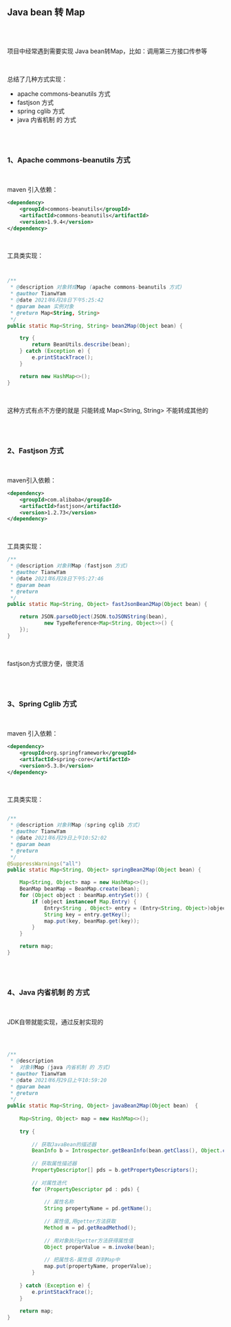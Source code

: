 ## Java bean 转 Map



<br/>

<br/>



项目中经常遇到需要实现 Java bean转Map，比如：调用第三方接口传参等



<br/>



总结了几种方式实现：

- apache commons-beanutils 方式
- fastjson 方式
- spring cglib 方式
- java 内省机制 的 方式





<br/><br/>



### 1、Apache commons-beanutils 方式





<br/>



maven 引入依赖：

~~~xml
<dependency>
	<groupId>commons-beanutils</groupId>
	<artifactId>commons-beanutils</artifactId>
	<version>1.9.4</version>
</dependency>
~~~





<br/>



工具类实现：

~~~java


/**
 * @description 对象转成Map (apache commons-beanutils 方式)
 * @author TianwYam
 * @date 2021年6月28日下午5:25:42
 * @param bean 实例对象
 * @return Map<String, String>
 */
public static Map<String, String> bean2Map(Object bean) {

	try {
		return BeanUtils.describe(bean);
	} catch (Exception e) {
		e.printStackTrace();
	}

	return new HashMap<>();
}

~~~



<br/>



这种方式有点不方便的就是 只能转成 Map&lt;String, String&gt;  不能转成其他的





<br/><br/>



### 2、Fastjson 方式



<br/>



maven引入依赖：

~~~xml
<dependency>
	<groupId>com.alibaba</groupId>
	<artifactId>fastjson</artifactId>
	<version>1.2.73</version>
</dependency>
~~~



<br/>



工具类实现：

~~~java
/**
 * @description 对象转Map (fastjson 方式)
 * @author TianwYam
 * @date 2021年6月28日下午5:27:46
 * @param bean
 * @return
 */
public static Map<String, Object> fastJsonBean2Map(Object bean) {

	return JSON.parseObject(JSON.toJSONString(bean), 
			new TypeReference<Map<String, Object>>() {
	});
}

~~~



<br/>

fastjson方式很方便，很灵活

<br/><br/>



### 3、Spring Cglib 方式



<br/>



maven 引入依赖：

~~~xml
<dependency>
	<groupId>org.springframework</groupId>
	<artifactId>spring-core</artifactId>
	<version>5.3.8</version>
</dependency>

~~~



<br/>



工具类实现：

~~~java

/**
 * @description 对象转Map (spring cglib 方式)
 * @author TianwYam
 * @date 2021年6月29日上午10:52:02
 * @param bean
 * @return
 */
@SuppressWarnings("all")
public static Map<String, Object> springBean2Map(Object bean) {

	Map<String, Object> map = new HashMap<>();
	BeanMap beanMap = BeanMap.create(bean);
	for (Object object : beanMap.entrySet()) {
		if (object instanceof Map.Entry) {
			Entry<String , Object> entry = (Entry<String, Object>)object ;
			String key = entry.getKey();
			map.put(key, beanMap.get(key));
		}
	}

	return map;
}
~~~





<br/><br/>





### 4、Java 内省机制 的 方式



<br/>



JDK自带就能实现，通过反射实现的



<br/>



~~~java

/**
 * @description
 *	对象转Map (java 内省机制 的 方式)
 * @author TianwYam
 * @date 2021年6月29日上午10:59:20
 * @param bean
 * @return
 */
public static Map<String, Object> javaBean2Map(Object bean)  {
	
	Map<String, Object> map = new HashMap<>();
	
	try {
		
		// 获取JavaBean的描述器
		BeanInfo b = Introspector.getBeanInfo(bean.getClass(), Object.class);
		
		// 获取属性描述器
		PropertyDescriptor[] pds = b.getPropertyDescriptors();
		
		// 对属性迭代
		for (PropertyDescriptor pd : pds) {
			
			// 属性名称
			String propertyName = pd.getName();
			
			// 属性值,用getter方法获取
			Method m = pd.getReadMethod();
			
			// 用对象执行getter方法获得属性值
			Object properValue = m.invoke(bean);
			
			// 把属性名-属性值 存到Map中
			map.put(propertyName, properValue);
		}
		
	} catch (Exception e) {
		e.printStackTrace();
	}
	
	return map;
}

~~~







